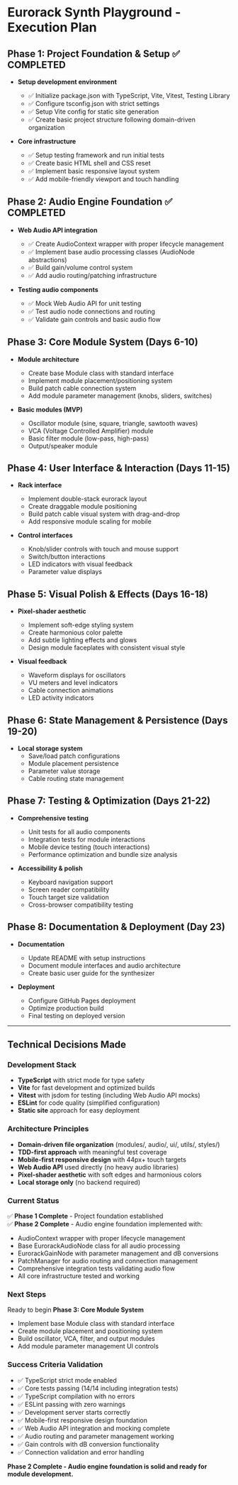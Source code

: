# Eurorack Synth Playground - Execution Plan

## Phase 1: Project Foundation & Setup ✅ COMPLETED
- **Setup development environment**
  - ✅ Initialize package.json with TypeScript, Vite, Vitest, Testing Library
  - ✅ Configure tsconfig.json with strict settings
  - ✅ Setup Vite config for static site generation
  - ✅ Create basic project structure following domain-driven organization
  
- **Core infrastructure**
  - ✅ Setup testing framework and run initial tests
  - ✅ Create basic HTML shell and CSS reset
  - ✅ Implement basic responsive layout system
  - ✅ Add mobile-friendly viewport and touch handling

## Phase 2: Audio Engine Foundation ✅ COMPLETED
- **Web Audio API integration**
  - ✅ Create AudioContext wrapper with proper lifecycle management
  - ✅ Implement base audio processing classes (AudioNode abstractions)
  - ✅ Build gain/volume control system
  - ✅ Add audio routing/patching infrastructure
  
- **Testing audio components**
  - ✅ Mock Web Audio API for unit testing
  - ✅ Test audio node connections and routing
  - ✅ Validate gain controls and basic audio flow

## Phase 3: Core Module System (Days 6-10)
- **Module architecture**
  - Create base Module class with standard interface
  - Implement module placement/positioning system
  - Build patch cable connection system
  - Add module parameter management (knobs, sliders, switches)
  
- **Basic modules (MVP)**
  - Oscillator module (sine, square, triangle, sawtooth waves)
  - VCA (Voltage Controlled Amplifier) module
  - Basic filter module (low-pass, high-pass)
  - Output/speaker module

## Phase 4: User Interface & Interaction (Days 11-15)
- **Rack interface**
  - Implement double-stack eurorack layout
  - Create draggable module positioning
  - Build patch cable visual system with drag-and-drop
  - Add responsive module scaling for mobile
  
- **Control interfaces**
  - Knob/slider controls with touch and mouse support
  - Switch/button interactions
  - LED indicators with visual feedback
  - Parameter value displays

## Phase 5: Visual Polish & Effects (Days 16-18)
- **Pixel-shader aesthetic**
  - Implement soft-edge styling system
  - Create harmonious color palette
  - Add subtle lighting effects and glows
  - Design module faceplates with consistent visual style
  
- **Visual feedback**
  - Waveform displays for oscillators
  - VU meters and level indicators
  - Cable connection animations
  - LED activity indicators

## Phase 6: State Management & Persistence (Days 19-20)
- **Local storage system**
  - Save/load patch configurations
  - Module placement persistence
  - Parameter value storage
  - Cable routing state management

## Phase 7: Testing & Optimization (Days 21-22)
- **Comprehensive testing**
  - Unit tests for all audio components
  - Integration tests for module interactions
  - Mobile device testing (touch interactions)
  - Performance optimization and bundle size analysis
  
- **Accessibility & polish**
  - Keyboard navigation support
  - Screen reader compatibility
  - Touch target size validation
  - Cross-browser compatibility testing

## Phase 8: Documentation & Deployment (Day 23)
- **Documentation**
  - Update README with setup instructions
  - Document module interfaces and audio architecture
  - Create basic user guide for the synthesizer
  
- **Deployment**
  - Configure GitHub Pages deployment
  - Optimize production build
  - Final testing on deployed version

---

## Technical Decisions Made

### Development Stack
- **TypeScript** with strict mode for type safety
- **Vite** for fast development and optimized builds
- **Vitest** with jsdom for testing (including Web Audio API mocks)
- **ESLint** for code quality (simplified configuration)
- **Static site** approach for easy deployment

### Architecture Principles
- **Domain-driven file organization** (modules/, audio/, ui/, utils/, styles/)
- **TDD-first approach** with meaningful test coverage
- **Mobile-first responsive design** with 44px+ touch targets
- **Web Audio API** used directly (no heavy audio libraries)
- **Pixel-shader aesthetic** with soft edges and harmonious colors
- **Local storage only** (no backend required)

### Current Status
✅ **Phase 1 Complete** - Project foundation established  
✅ **Phase 2 Complete** - Audio engine foundation implemented with:
- AudioContext wrapper with proper lifecycle management
- Base EurorackAudioNode class for all audio processing
- EurorackGainNode with parameter management and dB conversions
- PatchManager for audio routing and connection management
- Comprehensive integration tests validating audio flow
- All core infrastructure tested and working

### Next Steps
Ready to begin **Phase 3: Core Module System**
- Implement base Module class with standard interface
- Create module placement and positioning system
- Build oscillator, VCA, filter, and output modules
- Add module parameter management UI controls

### Success Criteria Validation
- ✅ TypeScript strict mode enabled
- ✅ Core tests passing (14/14 including integration tests)
- ✅ TypeScript compilation with no errors  
- ✅ ESLint passing with zero warnings
- ✅ Development server starts correctly
- ✅ Mobile-first responsive design foundation
- ✅ Web Audio API integration and mocking complete
- ✅ Audio routing and parameter management working
- ✅ Gain controls with dB conversion functionality
- ✅ Connection validation and error handling

**Phase 2 Complete - Audio engine foundation is solid and ready for module development.**